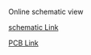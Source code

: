 
Online schematic view  


[schematic Link](https://kicanvas.org/?github=https%3A%2F%2Fgithub.com%2Fnk25719%2FKiCad-esp32-6leds-2switches-1pj-circuit%2Fblob%2Fmain%2FhomeWork2.kicad_sch)


[PCB Link](https://kicanvas.org/?github=https%3A%2F%2Fgithub.com%2Fnk25719%2FKiCad-esp32-6leds-2switches-1pj-circuit%2Fblob%2Fmain%2FhomeWork2.kicad_pcb)
